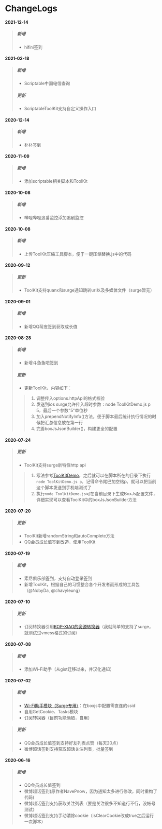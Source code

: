 # ChangeLogs
#### 2021-12-14
> ##### 新增
> - hifini签到

#### 2021-02-18
> ##### 新增
> - Scriptable中国电信查询
> ##### 更新
> - ScriptableToolKit支持自定义操作入口

#### 2020-12-14
> ##### 新增
> - 朴朴签到

#### 2020-11-09
> ##### 新增
> - 添加scriptable相关脚本和ToolKit

#### 2020-10-08
> ##### 新增
> - 哔哩哔哩追番监控添加追剧监控

#### 2020-10-08
> ##### 新增
> - 上传ToolKit压缩工具脚本，便于一键压缩替换.js中的代码

#### 2020-09-12
> ##### 更新
> - ToolKit支持quanx和surge通知跳转url以及多媒体文件（surge暂无）

#### 2020-09-01
> ##### 新增
> - 新增QQ萌宠签到获取成长值

#### 2020-08-28
> ##### 新增
> - 新增斗鱼鱼吧签到
> ##### 更新
> - 更新ToolKit，内容如下：
>  > 1. 调整传入options.httpApi的格式校验
>  > 2. 发送到ios surge允许传入超时参数：node ToolKitDemo.js p 5，最后一个参数"5"单位秒
>  > 3. 加入prependNotifyInfo()方法，便于脚本最后统计执行情况的时候把汇总信息放在第一行
>  > 4. 完善boxJsJsonBuilder()，构建更全的配置

#### 2020-07-24
> ##### 更新
> - ToolKit支持surge新特性http api
>  > 1. 写法参考[ToolKitDemo](https://github.com/lowking/Scripts/blob/master/util/example/useToolKitDemo.js)，之后就可以在脚本所在的目录下执行```node ToolKitDemo.js p```，记得命令尾巴加空格p，就可以把当前这个脚本发送到手机端测试了
>  > 2. 执行```node ToolKitDemo.js```可在当前目录下生成BoxJs配置文件，详细实现可以查看ToolKit中的boxJsJsonBuilder方法

#### 2020-07-20
> ##### 更新
> - ToolKit新增randomString和autoComplete方法
> - QQ会员成长值签到改造，使用ToolKit

#### 2020-07-19
> ##### 新增
> - 索尼俱乐部签到，支持自动登录签到
> - 新增ToolKit，根据自己的习惯整合各个开发者而形成的工具包（@NobyDa, @chavyleung）

#### 2020-07-10
> ##### 更新
> - 订阅转换器引用[KOP-XIAO的资源转换器](https://raw.githubusercontent.com/KOP-XIAO/QuantumultX/master/Scripts/resource-parser.js)（我就简单的支持了surge，就测试过vmess格式的订阅）

#### 2020-07-08
> ##### 新增
> - 添加Wi-Fi助手（从gist迁移过来，并汉化通知）
#### 2020-07-02
> ##### 新增
> - [Wi-Fi助手模块（Surge专用）](https://gist.githubusercontent.com/lowking/3aa8748416e938528967885bc403b2f1/raw/ssid.sgmodule)：在boxjs中配置需直连的ssid
> - 自用GetCookie、Tasks模块
> - 订阅转换器（目前功能简陋，自用）

> ##### 更新
> - QQ会员成长值签到支持好友列表点赞（每天20点）
> - 微博超话签到支持获取超话关注列表，批量签到

#### 2020-06-16
> ##### 新增
> - QQ会员成长值签到
> - 微博超话签到(原作者NavePnow，因为通知太多进行修改，同时重构了代码)
> - 微博超话签到支持获取关注列表（要是关注很多不知道行不行，没帐号测试）
> - 微博超话签到支持手动清除cookie（isClearCookie改成true之后运行一次脚本）
